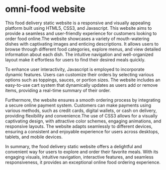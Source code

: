 # omni-food website

This food delivery static website is a responsive and visually appealing platform built using HTML5, CSS3, and Javascript. This website aims to provide a seamless and user-friendly experience for customers looking to order food online.The website showcases a variety of mouth-watering dishes with captivating images and enticing descriptions. It allows users to browse through different food categories, explore menus, and view detailed information about each dish. The intuitive navigation and well-organized layout make it effortless for users to find their desired meals quickly.

To enhance user interactivity, Javascript is employed to incorporate dynamic features. Users can customize their orders by selecting various options such as toppings, sauces, or portion sizes. The website includes an easy-to-use cart system that dynamically updates as users add or remove items, providing a real-time summary of their order.

Furthermore, the website ensures a smooth ordering process by integrating a secure online payment system. Customers can make payments using various methods, such as credit cards, digital wallets, or cash on delivery, providing flexibility and convenience.The use of CSS3 allows for a visually captivating design, with attractive color schemes, engaging animations, and responsive layouts. The website adapts seamlessly to different devices, ensuring a consistent and enjoyable experience for users across desktops, tablets, and mobile devices.

In summary, the food delivery static website offers a delightful and convenient way for users to explore and order their favorite meals. With its engaging visuals, intuitive navigation, interactive features, and seamless responsiveness, it provides an exceptional online food ordering experience.
